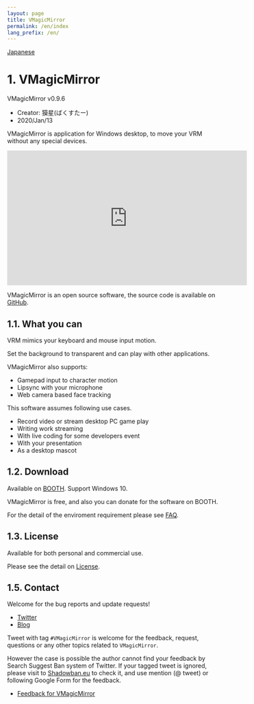```yaml
---
layout: page
title: VMagicMirror
permalink: /en/index
lang_prefix: /en/
---
```


[Japanese](../)

# 1. VMagicMirror

VMagicMirror v0.9.6

* Creator: 獏星(ばくすたー)
* 2020/Jan/13

VMagicMirror is application for Windows desktop, to move your VRM without any special devices.

<iframe width="560" height="315" src="https://www.youtube.com/embed/jhGOnf8HOKk" frameborder="0" allow="accelerometer; autoplay; encrypted-media; gyroscope; picture-in-picture" allowfullscreen></iframe>

VMagicMirror is an open source software, the source code is available on [GitHub](https://github.com/malaybaku/VMagicMirror).

## 1.1. What you can

VRM mimics your keyboard and mouse input motion.

Set the background to transparent and can play with other applications.

VMagicMirror also supports:

* Gamepad input to character motion
* Lipsync with your microphone
* Web camera based face tracking

This software assumes following use cases.

* Record video or stream desktop PC game play
* Writing work streaming
* With live coding for some developers event
* With your presentation
* As a desktop mascot

## 1.2. Download

Available on [BOOTH](https://booth.pm/ja/items/1272298). Support Windows 10.

VMagicMirror is free, and also you can donate for the software on BOOTH.

For the detail of the enviroment requirement please see [FAQ](./questions).

## 1.3. License

Available for both personal and commercial use.

Please see the detail on [License](./license).

## 1.5. Contact

Welcome for the bug reports and update requests!

* [Twitter](https://twitter.com/baku_dreameater)
* [Blog](https://www.baku-dreameater.net/)

Tweet with tag `#VMagicMirror` is welcome for the feedback, request, questions or any other topics related to `VMagicMirror`.

However the case is possible the author cannot find your feedback by Search Suggest Ban system of Twitter. If your tagged tweet is ignored, please visit to [Shadowban.eu](https://shadowban.eu/) to check it, and use mention (@ tweet) or following Google Form for the feedback.

* [Feedback for VMagicMirror](https://forms.gle/Myt4vRdKLrYJLnGo9)
